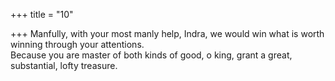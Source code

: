 +++
title = "10"

+++
Manfully, with your most manly help, Indra, we would win what is  worth winning through your attentions.  
Because you are master of both kinds of good, o king, grant a great,  substantial, lofty treasure.  